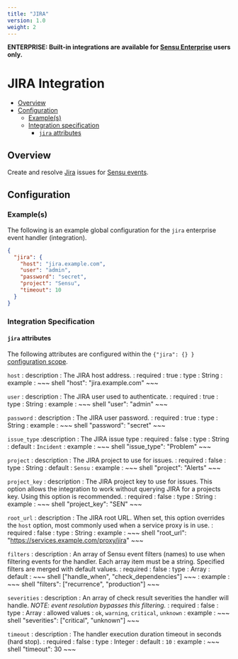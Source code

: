 ```yaml
---
title: "JIRA"
version: 1.0
weight: 2
---
```


**ENTERPRISE: Built-in integrations are available for [Sensu Enterprise][1]
users only.**

# JIRA Integration

- [Overview](#overview)
- [Configuration](#configuration)
  - [Example(s)](#examples)
  - [Integration specification](#integration-specification)
    - [`jira` attributes](#jira-attributes)

## Overview

Create and resolve [Jira][2] issues for [Sensu events][3].

## Configuration

### Example(s)

The following is an example global configuration for the `jira` enterprise
event handler (integration).

~~~ json
{
  "jira": {
    "host": "jira.example.com",
    "user": "admin",
    "password": "secret",
    "project": "Sensu",
    "timeout": 10
  }
}
~~~

### Integration Specification

#### `jira` attributes

The following attributes are configured within the `{"jira": {} }`
[configuration scope][4].

`host`
: description
  : The JIRA host address.
: required
  : true
: type
  : String
: example
  : ~~~ shell
    "host": "jira.example.com"
    ~~~

`user`
: description
  : The JIRA user used to authenticate.
: required
  : true
: type
  : String
: example
  : ~~~ shell
    "user": "admin"
    ~~~

`password`
: description
  : The JIRA user password.
: required
  : true
: type
  : String
: example
  : ~~~ shell
    "password": "secret"
    ~~~

`issue_type`
:description
  : The JIRA issue type
: required
  : false
: type
  : String
: default
  : `Incident`
: example
  : ~~~ shell
    "issue_type": "Problem"
    ~~~

`project`
: description
  : The JIRA project to use for issues.
: required
  : false
: type
  : String
: default
  : `Sensu`
: example
  : ~~~ shell
    "project": "Alerts"
    ~~~

`project_key`
: description
  : The JIRA project key to use for issues. This option allows the
  integration to work without querying JIRA for a projects key. Using
  this option is recommended.
: required
  : false
: type
  : String
: example
  : ~~~ shell
    "project_key": "SEN"
    ~~~

`root_url`
: description
  : The JIRA root URL. When set, this option overrides the `host`
  option, most commonly used when a service proxy is in use.
: required
  : false
: type
  : String
: example
  : ~~~ shell
    "root_url": "https://services.example.com/proxy/jira"
    ~~~

`filters`
: description
  : An array of Sensu event filters (names) to use when filtering events for the
    handler. Each array item must be a string. Specified filters are merged with
    default values.
: required
  : false
: type
  : Array
: default
  : ~~~ shell
    ["handle_when", "check_dependencies"]
    ~~~
: example
  : ~~~ shell
    "filters": ["recurrence", "production"]
    ~~~

`severities`
: description
  : An array of check result severities the handler will handle.
    _NOTE: event resolution bypasses this filtering._
: required
  : false
: type
  : Array
: allowed values
  : `ok`, `warning`, `critical`, `unknown`
: example
  : ~~~ shell
    "severities": ["critical", "unknown"]
    ~~~

`timeout`
: description
  : The handler execution duration timeout in seconds (hard stop).
: required
  : false
: type
  : Integer
: default
  : `10`
: example
  : ~~~ shell
    "timeout": 30
    ~~~

[?]:  #
[1]:  /enterprise
[2]:  https://www.atlassian.com/software/jira
[3]:  ../../reference/events.html
[4]:  ../../reference/configuration.html#configuration-scopes
